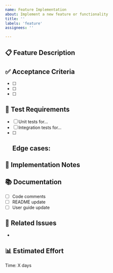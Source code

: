 ```yaml
---
name: Feature Implementation
about: Implement a new feature or functionality
title: ''
labels: 'feature'
assignees: ''

---
```


## 📋 Feature Description
<!-- Clear description of what needs to be implemented -->

## ✅ Acceptance Criteria
<!-- What needs to be true for this feature to be considered complete -->
- [ ] 
- [ ] 
- [ ] 

## 🧪 Test Requirements
<!-- Test cases that need to be written BEFORE implementation (TDD) -->
- [ ] Unit tests for...
- [ ] Integration tests for...
- [ ] Edge cases:
  - 

## 📝 Implementation Notes
<!-- Technical details, dependencies, or constraints -->

## 📚 Documentation
<!-- What documentation needs to be created or updated -->
- [ ] Code comments
- [ ] README update
- [ ] User guide update

## 🔗 Related Issues
<!-- Link to related issues or dependencies -->
- 

## 📊 Estimated Effort
<!-- Time estimate: 1-3 days max per issue -->
Time: X days